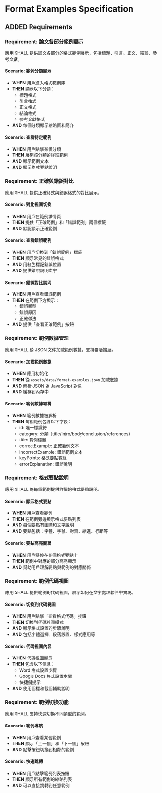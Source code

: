 # Format Examples Specification

## ADDED Requirements

### Requirement: 論文各部分範例展示
應用 SHALL 提供論文各部分的格式範例展示，包括標題、引言、正文、結論、參考文獻。

#### Scenario: 範例分類顯示
- **WHEN** 用戶進入格式範例庫
- **THEN** 顯示以下分類：
  - 標題格式
  - 引言格式
  - 正文格式
  - 結論格式
  - 參考文獻格式
- **AND** 每個分類顯示縮略圖和簡介

#### Scenario: 查看特定範例
- **WHEN** 用戶點擊某個分類
- **THEN** 展開該分類的詳細範例
- **AND** 顯示範例文本
- **AND** 顯示格式要點說明

### Requirement: 正確與錯誤對比
應用 SHALL 提供正確格式與錯誤格式的對比展示。

#### Scenario: 對比視圖切換
- **WHEN** 用戶在範例詳情頁
- **THEN** 提供「正確範例」和「錯誤範例」兩個標籤
- **AND** 默認顯示正確範例

#### Scenario: 查看錯誤範例
- **WHEN** 用戶切換到「錯誤範例」標籤
- **THEN** 顯示常見的錯誤格式
- **AND** 用紅色標記錯誤位置
- **AND** 提供錯誤說明文字

#### Scenario: 錯誤對比說明
- **WHEN** 用戶查看錯誤範例
- **THEN** 在範例下方顯示：
  - 錯誤類型
  - 錯誤原因
  - 正確做法
- **AND** 提供「查看正確範例」按鈕

### Requirement: 範例數據管理
應用 SHALL 從 JSON 文件加載範例數據，支持靈活擴展。

#### Scenario: 加載範例數據
- **WHEN** 應用初始化
- **THEN** 從 `assets/data/format-examples.json` 加載數據
- **AND** 解析 JSON 為 JavaScript 對象
- **AND** 緩存到內存中

#### Scenario: 範例數據結構
- **WHEN** 範例數據被解析
- **THEN** 每個範例包含以下字段：
  - id: 唯一標識符
  - category: 分類（title/intro/body/conclusion/references）
  - title: 範例標題
  - correctExample: 正確範例文本
  - incorrectExample: 錯誤範例文本
  - keyPoints: 格式要點數組
  - errorExplanation: 錯誤說明

### Requirement: 格式要點說明
應用 SHALL 為每個範例提供詳細的格式要點說明。

#### Scenario: 顯示格式要點
- **WHEN** 用戶查看範例
- **THEN** 在範例旁邊顯示格式要點列表
- **AND** 每個要點有圖標和文字說明
- **AND** 要點包括：字體、字號、對齊、縮進、行距等

#### Scenario: 要點高亮關聯
- **WHEN** 用戶懸停在某個格式要點上
- **THEN** 範例中對應的部分高亮顯示
- **AND** 幫助用戶理解要點與範例的對應關係

### Requirement: 範例代碼視圖
應用 SHALL 提供範例的代碼視圖，展示如何在文字處理軟件中實現。

#### Scenario: 切換到代碼視圖
- **WHEN** 用戶點擊「查看格式代碼」按鈕
- **THEN** 切換到代碼視圖模式
- **AND** 顯示格式設置的步驟說明
- **AND** 包括字體選擇、段落設置、樣式應用等

#### Scenario: 代碼視圖內容
- **WHEN** 代碼視圖顯示
- **THEN** 包含以下信息：
  - Word 格式設置步驟
  - Google Docs 格式設置步驟
  - 快捷鍵提示
- **AND** 使用圖標和截圖輔助說明

### Requirement: 範例切換功能
應用 SHALL 支持快速切換不同類型的範例。

#### Scenario: 範例導航
- **WHEN** 用戶查看某個範例
- **THEN** 顯示「上一個」和「下一個」按鈕
- **AND** 點擊按鈕切換到相鄰的範例

#### Scenario: 快速跳轉
- **WHEN** 用戶點擊範例列表按鈕
- **THEN** 顯示所有範例的縮略列表
- **AND** 可以直接跳轉到任意範例

